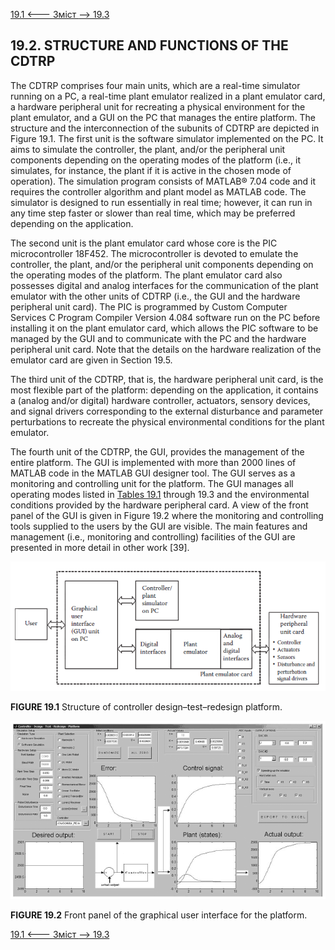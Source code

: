[19.1 <--- ](19_1.md) [   Зміст   ](README.md) [--> 19.3](19_3.md)

## 19.2. STRUCTURE AND FUNCTIONS OF THE CDTRP

The CDTRP comprises four main units, which are a real-time simulator running on a PC, a real-time plant emulator realized in a plant emulator card, a hardware peripheral unit for recreating a physical environment for the plant emulator, and a GUI on the PC that manages the entire platform. The structure and the interconnection of the subunits of CDTRP are depicted in Figure 19.1. The first unit is the software simulator implemented on the PC. It aims to simulate the controller, the plant, and/or the peripheral unit components depending on the operating modes of the platform (i.e., it simulates, for instance, the plant if it is active in the chosen mode of operation). The simulation program consists of MATLAB® 7.04 code and it requires the controller algorithm and plant model as MATLAB code. The simulator is designed to run essentially in real time; however, it can run in any time step faster or slower than real time, which may be preferred depending on the application.

The second unit is the plant emulator card whose core is the PIC microcontroller 18F452. The microcontroller is devoted to emulate the controller, the plant, and/or the peripheral unit components depending on the operating modes of the platform. The plant emulator card also possesses digital and analog interfaces for the communication of the plant emulator with the other units of CDTRP (i.e., the GUI and the hardware peripheral unit card). The PIC is programmed by Custom Computer Services C Program Compiler Version 4.084 software run on the PC before installing it on the plant emulator card, which allows the PIC software to be managed by the GUI and to communicate with the PC and the hardware peripheral unit card. Note that the details on the hardware realization of the emulator card are given in Section 19.5.

The third unit of the CDTRP, that is, the hardware peripheral unit card, is the most flexible part of the platform: depending on the application, it contains a (analog and/or digital) hardware controller, actuators, sensory devices, and signal drivers corresponding to the external disturbance and parameter perturbations to recreate the physical environmental conditions for the plant emulator.

The fourth unit of the CDTRP, the GUI, provides the management of the entire platform. The GUI is implemented with more than 2000 lines of MATLAB code in the MATLAB GUI designer tool. The GUI serves as a monitoring and controlling unit for the platform. The GUI manages all operating modes listed in [Tables 19.1](#_bookmark101) through 19.3 and the environmental conditions provided by the hardware peripheral card. A view of the front panel of the GUI is given in Figure 19.2 where the monitoring and controlling tools supplied to the users by the GUI are visible. The main features and management (i.e., monitoring and controlling) facilities of the GUI are presented in more detail in other work [39].

![image-20220822235250975](media/image-20220822235250975.png)

**FIGURE 19.1** Structure of controller design–test–redesign platform.

![image-20220822235305853](media/image-20220822235305853.png)

**FIGURE 19.2** Front panel of the graphical user interface for the platform.

 

[19.1 <--- ](19_1.md) [   Зміст   ](README.md) [--> 19.3](19_3.md)